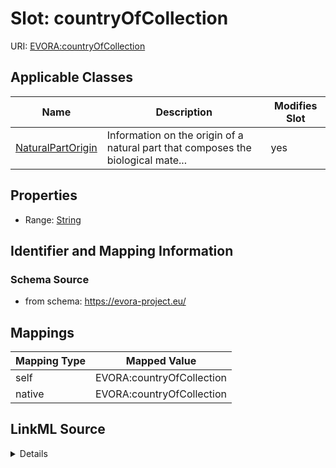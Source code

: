 

# Slot: countryOfCollection



URI: [EVORA:countryOfCollection](https://evora-project.eu/countryOfCollection)



<!-- no inheritance hierarchy -->





## Applicable Classes

| Name | Description | Modifies Slot |
| --- | --- | --- |
| [NaturalPartOrigin](NaturalPartOrigin.md) | Information on the origin of a natural part that composes the biological mate... |  yes  |







## Properties

* Range: [String](String.md)





## Identifier and Mapping Information







### Schema Source


* from schema: https://evora-project.eu/




## Mappings

| Mapping Type | Mapped Value |
| ---  | ---  |
| self | EVORA:countryOfCollection |
| native | EVORA:countryOfCollection |




## LinkML Source

<details>
```yaml
name: countryOfCollection
from_schema: https://evora-project.eu/
rank: 1000
alias: countryOfCollection
domain_of:
- NaturalPartOrigin
range: string

```
</details>